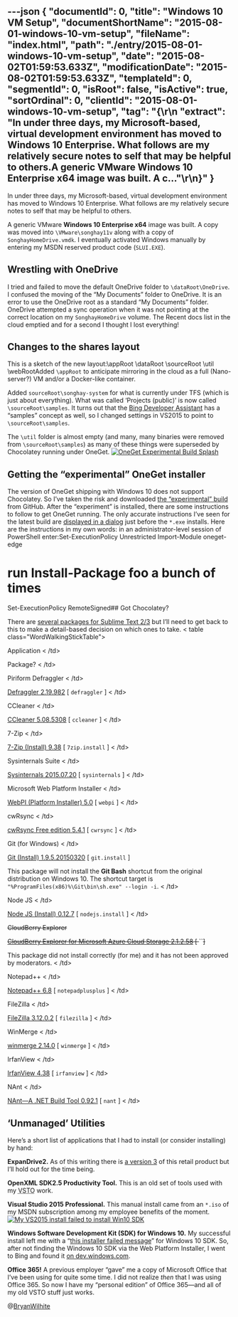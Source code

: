 ---json
{
  "documentId": 0,
  "title": "Windows 10 VM Setup",
  "documentShortName": "2015-08-01-windows-10-vm-setup",
  "fileName": "index.html",
  "path": "./entry/2015-08-01-windows-10-vm-setup",
  "date": "2015-08-02T01:59:53.633Z",
  "modificationDate": "2015-08-02T01:59:53.633Z",
  "templateId": 0,
  "segmentId": 0,
  "isRoot": false,
  "isActive": true,
  "sortOrdinal": 0,
  "clientId": "2015-08-01-windows-10-vm-setup",
  "tag": "{\r\n  \"extract\": \"In under three days, my Microsoft-based, virtual development environment has moved to Windows 10 Enterprise. What follows are my relatively secure notes to self that may be helpful to others.A generic VMware Windows 10 Enterprise x64 image was built. A c...\"\r\n}"
}
---

In under three days, my Microsoft-based, virtual development environment has moved to Windows 10 Enterprise. What follows are my relatively secure notes to self that may be helpful to others.

A generic VMware **Windows 10 Enterprise x64** image was built. A copy was moved into `\VMware\songhay11v` along with a copy of `SonghayHomeDrive.vmdk`. I eventually activated Windows manually by entering my MSDN reserved product code (`SLUI.EXE`).

## Wrestling with OneDrive

I tried and failed to move the default OneDrive folder to `\dataRoot\OneDrive`. I confused the moving of the “My Documents” folder to OneDrive. It is an error to use the OneDrive root as a standard “My Documents” folder. OneDrive attempted a sync operation when it was not pointing at the correct location on my `SonghayHomeDrive` volume. The Recent docs list in the cloud emptied and for a second I thought I lost everything!

## Changes to the shares layout

This is a sketch of the new layout:\appRoot
\dataRoot
\sourceRoot
\util
\webRootAdded `\appRoot` to anticipate mirroring in the cloud as a full (Nano-server?) VM and/or a Docker-like container.

Added `sourceRoot\songhay-system` for what is currently under TFS (which is just about everything). What was called ‘Projects (public)’ is now called `\sourceRoot\samples`. It turns out that the [Bing Developer Assistant](https://channel9.msdn.com/Shows/Visual-Studio-Toolbox/Bing-Developer-Assistant) has a “samples” concept as well, so I changed settings in VS2015 to point to `\sourceRoot\samples`.

The `\util` folder is almost empty (and many, many binaries were removed from `\sourceRoot\samples`) as many of these things were superseded by Chocolatey running under OneGet.
[<img alt="OneGet Experimental Build Splash" src="https://farm1.staticflickr.com/541/20155687415_1d9c8dcdba_m_d.jpg">](https://www.flickr.com/photos/wilhite/20155687415/in/dateposted-public/ "OneGet Experimental Build Splash")

## Getting the “experimental” OneGet installer

The version of OneGet shipping with Windows 10 does not support Chocolatey. So I’ve taken the risk and downloaded [the “experimental” build](https://github.com/OneGet/oneget) from GitHub. After the “experiment” is installed, there are some instructions to follow to get OneGet running. The only accurate instructions I’ve seen for the latest build are [displayed in a dialog](https://www.flickr.com/photos/wilhite/20155687415/in/dateposted-public/) just before the `*.exe` installs. Here are the instructions in my own words: in an administrator-level session of PowerShell enter:Set-ExecutionPolicy Unrestricted
Import-Module oneget-edge
# run Install-Package foo a bunch of times
Set-ExecutionPolicy RemoteSigned## Got Chocolatey?

There are [several packages for Sublime Text 2/3](https://chocolatey.org/packages?q=sublime) but I’ll need to get back to this to make a detail-based decision on which ones to take.
<
table class="WordWalkingStickTable"><tr><td>

Application
<
/td><td>

Package?
<
/td></tr><tr><td>

Piriform Defraggler
<
/td><td>

[Defraggler 2.19.982](https://chocolatey.org/packages/defraggler) [ `defraggler` ]
<
/td></tr><tr><td>

CCleaner
<
/td><td>

[CCleaner 5.08.5308](https://chocolatey.org/packages/ccleaner) [ `ccleaner` ]
<
/td></tr><tr><td>

7-Zip
<
/td><td>

[7-Zip (Install) 9.38](https://chocolatey.org/packages/7zip.install) [ `7zip.install` ]
<
/td></tr><tr><td>

Sysinternals Suite
<
/td><td>

[Sysinternals 2015.07.20](https://chocolatey.org/packages/sysinternals) [ `sysinternals` ]
<
/td></tr><tr><td>

Microsoft Web Platform Installer
<
/td><td>

[WebPI (Platform Installer) 5.0](https://chocolatey.org/packages/webpi) [ `webpi` ]
<
/td></tr><tr><td>

cwRsync
<
/td><td>

[cwRsync Free edition 5.4.1](https://chocolatey.org/packages/cwrsync) [ `cwrsync` ]
<
/td></tr><tr><td>

Git (for Windows)
<
/td><td>

[Git (Install) 1.9.5.20150320](https://chocolatey.org/packages/git.install) [ `git.install` ]

This package will not install the **Git Bash** shortcut from the original distribution on Windows 10. The shortcut target is `"%ProgramFiles(x86)%\Git\bin\sh.exe" --login -i`.
<
/td></tr><tr><td>

Node JS
<
/td><td>

[Node JS (Install) 0.12.7](https://chocolatey.org/packages/nodejs.install) [ `nodejs.install` ]
<
/td></tr><tr><td>

<span style="text-decoration:line-through;">CloudBerry Explorer</span>
</td><td>

[<span style="text-decoration:line-through;">CloudBerry Explorer for Microsoft Azure Cloud Storage 2.1.2.58</span>](https://chocolatey.org/packages/CloudBerryExplorer.AzureStorage)<span style="text-decoration:line-through;"> [ </span>``<span style="text-decoration:line-through;">]</span>

This package did not install correctly (for me) and it has not been approved by moderators.
<
/td></tr><tr><td>

Notepad++
<
/td><td>

[Notepad++ 6.8](https://chocolatey.org/packages/notepadplusplus) [ `notepadplusplus` ]
<
/td></tr><tr><td>

FileZilla
<
/td><td>

[FileZilla 3.12.0.2](https://chocolatey.org/packages/filezilla) [ `filezilla` ]
<
/td></tr><tr><td>

WinMerge
<
/td><td>

[winmerge 2.14.0](https://chocolatey.org/packages/winmerge) [ `winmerge` ]
<
/td></tr><tr><td>

IrfanView
<
/td><td>

[IrfanView 4.38](https://chocolatey.org/packages/irfanview) [ `irfanview` ]
<
/td></tr><tr><td>

NAnt
<
/td><td>

[NAnt—A .NET Build Tool 0.92.1](https://chocolatey.org/packages/NAnt) [ `nant` ]
<
/td></tr></table>

## ‘Unmanaged’ Utilities

Here’s a short list of applications that I had to install (or consider installing) by hand:

**ExpanDrive2.** As of this writing there is [a version 3](http://www.expandrive.com/) of this retail product but I’ll hold out for the time being.

**OpenXML SDK2.5 Productivity Tool.** This is an old set of tools used with my <acronym title="Visual Studio Tools for the Microsoft Office System">VSTO</acronym> work.

**Visual Studio 2015 Professional.** This manual install came from an `*.iso` of my MSDN subscription among my employee benefits of the moment.
[<img alt="My VS2015 install failed to install Win10 SDK" src="https://farm1.staticflickr.com/462/20147602842_82db9429ef_z_d.jpg">](https://www.flickr.com/photos/wilhite/20147602842/in/dateposted-public/ "My VS2015 install failed to install Win10 SDK")

**Windows Software Development Kit (SDK) for Windows 10.** My successful install left me with a “[this installer failed message](https://www.flickr.com/photos/wilhite/20147602842/in/dateposted-public/)” for Windows 10 SDK. So, after not finding the Windows 10 SDK via the Web Platform Installer, I went to Bing and found it [on dev.windows.com](https://dev.windows.com/en-US/downloads/windows-10-sdk).

**Office 365!** A previous employer “gave” me a copy of Microsoft Office that I’ve been using for quite some time. I did not realize *then* that I was using Office 365. So now I have my “personal edition” of Office 365—and all of my old VSTO stuff just works.

@[BryanWilhite](https://twitter.com/BryanWilhite)

